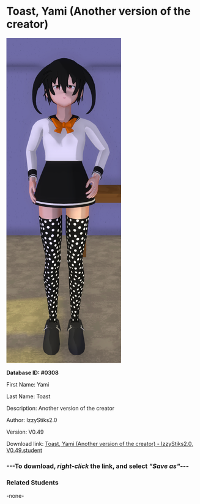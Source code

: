 # Toast, Yami (Another version of the creator)

<img src="../../Files/Images/Toast, Yami (Another version of the creator).png" title="Toast, Yami (Another version of the creator) - IzzyStiks2.0, V0.49">

**Database ID: #0308**

First Name: Yami

Last Name: Toast

Description: Another version of the creator

Author: IzzyStiks2.0

Version: V0.49

Download link: <a href="https://raw.githubusercontent.com/Arbiter1223/Daigaku-Gurashi-Custom-Students/master/Files/Student%20Files/Toast%2C%20Yami%20(Another%20version%20of%20the%20creator)%20-%20IzzyStiks2.0%2C%20V0.49.student">Toast, Yami (Another version of the creator) - IzzyStiks2.0, V0.49.student</a>

### ---**To download, _right-click_ the link, and select _"Save as"_**---

### Related Students

-none-
